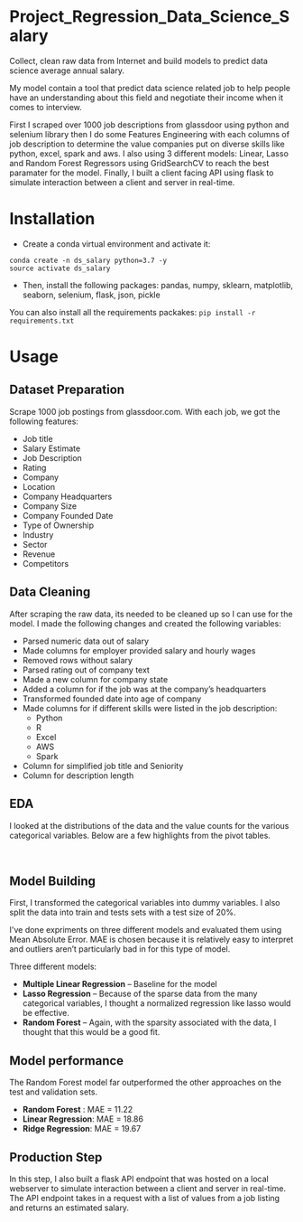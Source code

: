 # Project_Regression_Data_Science_Salary
Collect, clean raw data from Internet and build models to predict data science average annual salary.

My model contain a tool that predict data science related job to help people have an understanding about this field and negotiate their income when it comes to interview.

First I scraped over 1000 job descriptions from glassdoor using python and selenium library then I do some Features Engineering with each columns of job description to determine the value companies put on diverse skills like python, excel, spark and aws. I also using 3 different models: Linear, Lasso and Random Forest Regressors using GridSearchCV to reach the best paramater for the model. Finally, I built a client facing API using flask to simulate interaction between a client and server in real-time.

# Installation


* Create a conda virtual environment and activate it:

```
conda create -n ds_salary python=3.7 -y
source activate ds_salary
```
* Then, install the following packages: pandas, numpy, sklearn, matplotlib, seaborn, selenium, flask, json, pickle

You can also install all the requirements packakes: ```pip install -r requirements.txt```  

# Usage

## Dataset Preparation

Scrape 1000 job postings from glassdoor.com. With each job, we got the following features:
*	Job title
*	Salary Estimate
*	Job Description
*	Rating
*	Company 
*	Location
*	Company Headquarters 
*	Company Size
*	Company Founded Date
*	Type of Ownership 
*	Industry
*	Sector
*	Revenue
*	Competitors

## Data Cleaning
After scraping the raw data,  its needed to be cleaned up so I can use for the model. I made the following changes and created the following variables:
*	Parsed numeric data out of salary 
*	Made columns for employer provided salary and hourly wages 
*	Removed rows without salary 
*	Parsed rating out of company text 
*	Made a new column for company state 
*	Added a column for if the job was at the company’s headquarters 
*	Transformed founded date into age of company 
*	Made columns for if different skills were listed in the job description:
    * Python  
    * R  
    * Excel  
    * AWS  
    * Spark 
*	Column for simplified job title and Seniority 
*	Column for description length 

## EDA
I looked at the distributions of the data and the value counts for the various categorical variables. Below are a few highlights from the pivot tables. 

![]()
![]()
![]()

## Model Building 

First, I transformed the categorical variables into dummy variables. I also split the data into train and tests sets with a test size of 20%.   

I've done expriments on three different models and evaluated them using Mean Absolute Error. MAE is chosen because it is relatively easy to interpret and outliers aren’t particularly bad in for this type of model.   

Three different models:
*	**Multiple Linear Regression** – Baseline for the model
*	**Lasso Regression** – Because of the sparse data from the many categorical variables, I thought a normalized regression like lasso would be effective.
*	**Random Forest** – Again, with the sparsity associated with the data, I thought that this would be a good fit. 

## Model performance
The Random Forest model far outperformed the other approaches on the test and validation sets. 
*	**Random Forest** : MAE = 11.22
*	**Linear Regression**: MAE = 18.86
*	**Ridge Regression**: MAE = 19.67

## Production Step
In this step, I also built a flask API endpoint that was hosted on a local webserver to simulate interaction between a client and server in real-time. The API endpoint takes in a request with a list of values from a job listing and returns an estimated salary. 

